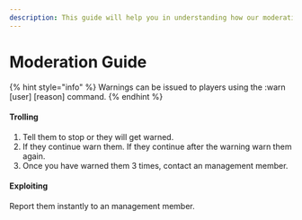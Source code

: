 ```yaml
---
description: This guide will help you in understanding how our moderation works in-game.
---
```


# Moderation Guide

{% hint style="info" %}
Warnings can be issued to players using the :warn \[user] \[reason] command.
{% endhint %}

#### Trolling

1. Tell them to stop or they will get warned.
2. If they continue warn them. If they continue after the warning warn them again.
3. Once you have warned them 3 times, contact an management member.

#### Exploiting

Report them instantly to an management member.
